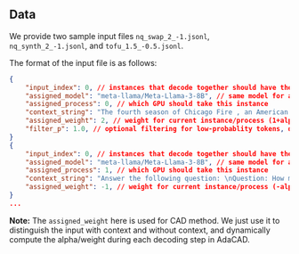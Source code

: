 ## Data
We provide two sample input files `nq_swap_2_-1.jsonl`, `nq_synth_2_-1.jsonl`, and `tofu_1.5_-0.5.jsonl`.

The format of the input file is as follows:
```json
{
    "input_index": 0, // instances that decode together should have the same input_index
    "assigned_model": "meta-llama/Meta-Llama-3-8B", // same model for all instances in context-aware decoding, but can use different models here, e.g., DExperts, contrastive decoding, proxy tuning, etc.
    "assigned_process": 0, // which GPU should take this instance
    "context_string": "The fourth season of Chicago Fire , an American drama television series with executive producer Dick Wolf , and producers Derek Haas , Michael Brandt , and Matt Olmstead , was ordered on February 5 , 2015 , by NBC , and premiered on October 13 , 2015 and concluded on May 17 , 2016 . The season contained 1078 episodes . \nUsing only the references listed above, answer the following question: \nQuestion: How many episodes are in chicago fire season 4 ?\nAnswer:", // the input with context
    "assigned_weight": 2, // weight for current instance/process (1+alpha, weights should add up to 1 by default, but can also incorporate sampling temperature if needed)
    "filter_p": 1.0, // optional filtering for low-probablity tokens, disabled by default
}
{
    "input_index": 0, // instances that decode together should have the same input_index
    "assigned_model": "meta-llama/Meta-Llama-3-8B", // same model for all instances in context-aware decoding, but can use different models here, e.g., DExperts, contrastive decoding, proxy tuning, etc.
    "assigned_process": 1, // which GPU should take this instance
    "context_string": "Answer the following question: \nQuestion: How many episodes are in chicago fire season 4 ?\nAnswer:", // the input without context
    "assigned_weight": -1, // weight for current instance/process (-alpha, weights should add up to 1 by default, but can also incorporate sampling temperature if needed)
}
...
```

**Note:** The `assigned_weight` here is used for CAD method. We just use it to distinguish the input with context and without context, and dynamically compute the alpha/weight during each decoding step in AdaCAD.